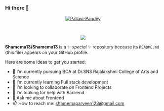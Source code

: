 ### Hi there 👋
<p align="center">
<!-- 	<a href="https://github.com/Shamema13">
		<img src="https://komarev.com/ghpvc/?username=Shamema13&label=Profile%20views&color=0e75b6&style=flat" alt="Shammema13" />
	-  Head to my portfolio: <a href="https://pp-verse.me" target="_blank">**https://pp-verse.me**</a>
	</a> -->
	<a href="https://github.com/Shamema13">
		<img src="https://img.shields.io/github/followers/Shamema13?label=Followers" alt="Pallavi-Pandey" />
	</a>
</p>
<br/>
<p align="center">
	<a href="https://github.com/Shamema13">
		<img src="https://readme-typing-svg.herokuapp.com?lines=Full+Stack+Developer;A+passionate+student;Competitive+Programmer;Critical+Thinker;Always%20Crafting%20new%20things&center=true&width=380&height=45">
	</a>
</p>



**Shamema13/Shamema13** is a ✨ _special_ ✨ repository because its `README.md` (this file) appears on your GitHub profile.

Here are some ideas to get you started:

- 🔭 I’m currently pursuing BCA at Dr.SNS Rajalakshmi College of Arts and Science
- 🌱 I’m currently learning Full stack development
- 👯 I’m looking to collaborate on Frontend Projects
- 🤔 I’m looking for help with Backend
- 💬 Ask me about Frontend
- 📫 How to reach me: shamemaparveen123@gmail.com

